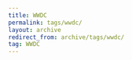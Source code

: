 ```yaml
---
title: WWDC
permalink: tags/wwdc/
layout: archive
redirect_from: archive/tags/wwdc/
tag: WWDC
---
```


